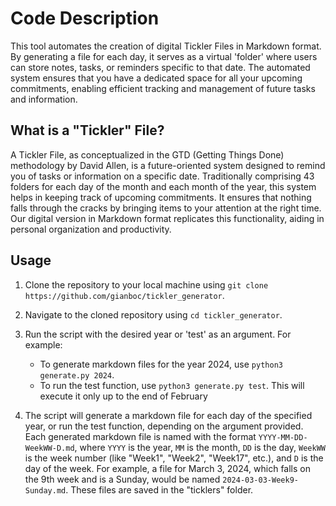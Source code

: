 # Code Description
This tool automates the creation of digital Tickler Files in Markdown format. By generating a file for each day, it serves as a virtual 'folder' where users can store notes, tasks, or reminders specific to that date. The automated system ensures that you have a dedicated space for all your upcoming commitments, enabling efficient tracking and management of future tasks and information.

## What is a "Tickler" File?
A Tickler File, as conceptualized in the GTD (Getting Things Done) methodology by David Allen, is a future-oriented system designed to remind you of tasks or information on a specific date. Traditionally comprising 43 folders for each day of the month and each month of the year, this system helps in keeping track of upcoming commitments. It ensures that nothing falls through the cracks by bringing items to your attention at the right time. Our digital version in Markdown format replicates this functionality, aiding in personal organization and productivity.

## Usage

1. Clone the repository to your local machine using `git clone https://github.com/gianboc/tickler_generator`.

2. Navigate to the cloned repository using `cd tickler_generator`.

3. Run the script with the desired year or 'test' as an argument. For example:
    - To generate markdown files for the year 2024, use `python3 generate.py 2024`.
    - To run the test function, use `python3 generate.py test`. This will execute it only up to the end of February

4. The script will generate a markdown file for each day of the specified year, or run the test function, depending on the argument provided. Each generated markdown file is named with the format `YYYY-MM-DD-WeekWW-D.md`, where `YYYY` is the year, `MM` is the month, `DD` is the day, `WeekWW` is the week number (like "Week1", "Week2", "Week17", etc.), and `D` is the day of the week. For example, a file for March 3, 2024, which falls on the 9th week and is a Sunday, would be named `2024-03-03-Week9-Sunday.md`. These files are saved in the "ticklers" folder.


